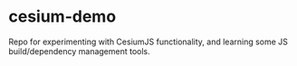 # cesium-demo
Repo for experimenting with CesiumJS functionality, and learning some JS build/dependency management tools.
